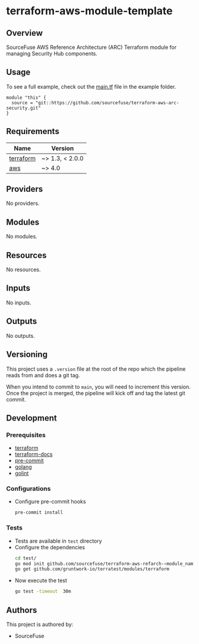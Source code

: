 # terraform-aws-module-template

## Overview

SourceFuse AWS Reference Architecture (ARC) Terraform module for managing Security Hub components.

## Usage

To see a full example, check out the [main.tf](./example/main.tf) file in the example folder.  

```hcl
module "this" {
  source = "git::https://github.com/sourcefuse/terraform-aws-arc-security.git"
}
```

<!-- BEGINNING OF PRE-COMMIT-TERRAFORM DOCS HOOK -->
## Requirements

| Name | Version |
|------|---------|
| <a name="requirement_terraform"></a> [terraform](#requirement\_terraform) | ~> 1.3, < 2.0.0 |
| <a name="requirement_aws"></a> [aws](#requirement\_aws) | ~> 4.0 |

## Providers

No providers.

## Modules

No modules.

## Resources

No resources.

## Inputs

No inputs.

## Outputs

No outputs.
<!-- END OF PRE-COMMIT-TERRAFORM DOCS HOOK -->

## Versioning  
This project uses a `.version` file at the root of the repo which the pipeline reads from and does a git tag.  

When you intend to commit to `main`, you will need to increment this version. Once the project is merged,
the pipeline will kick off and tag the latest git commit.  

## Development

### Prerequisites

- [terraform](https://learn.hashicorp.com/terraform/getting-started/install#installing-terraform)
- [terraform-docs](https://github.com/segmentio/terraform-docs)
- [pre-commit](https://pre-commit.com/#install)
- [golang](https://golang.org/doc/install#install)
- [golint](https://github.com/golang/lint#installation)

### Configurations

- Configure pre-commit hooks
  ```sh
  pre-commit install
  ```

### Tests
- Tests are available in `test` directory
- Configure the dependencies
  ```sh
  cd test/
  go mod init github.com/sourcefuse/terraform-aws-refarch-<module_name>
  go get github.com/gruntwork-io/terratest/modules/terraform
  ```
- Now execute the test  
  ```sh
  go test -timeout  30m
  ```

## Authors

This project is authored by:
- SourceFuse
